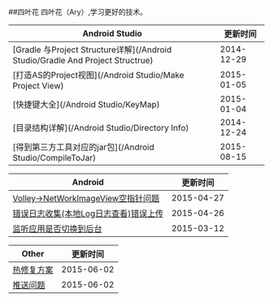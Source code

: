 ##四叶花
四叶花（Ary）,学习更好的技术。

Android Studio|更新时间
---|---
[Gradle 与Project Structure详解](/Android Studio/Gradle And Project Structrue)|2014-12-29
[打造AS的Project视图](/Android Studio/Make Project View)|2015-01-05
[快捷键大全](/Android Studio/KeyMap)|2015-01-04
[目录结构详解](/Android Studio/Directory Info)|2014-12-24
[得到第三方工具对应的jar包](/Android Studio/CompileToJar)|2015-08-15

Android |更新时间
---|---
[Volley→NetWorkImageView空指针问题](/Android/NetWorkImageView_Pointer)|2015-04-27
[错误日志收集(本地Log日志查看)错误上传](/Android/ErrorHelper)|2015-04-26
[监听应用是否切换到后台](/Android/AppIsBackground)|2015-03-12



Other|更新时间
---|---
[热修复方案](/Other/HotFix)|2015-06-02
[推送问题](/Other/PushProblem)|2015-06-02
